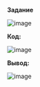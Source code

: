 **Задание**


![image](https://github.com/Finesse5/lab1_opd/assets/127689665/adf624dc-5051-4a48-815c-9daae8fecf82)

**Код:**

![image](https://github.com/Finesse5/lab1_opd/assets/127689665/2ecaf9e0-6ae4-4c31-808c-d98994a8ce24)


**Вывод:**

![image](https://github.com/Finesse5/lab1_opd/assets/127689665/0a730690-d5e3-4ddb-8f0d-93c4cdc52ed0)
